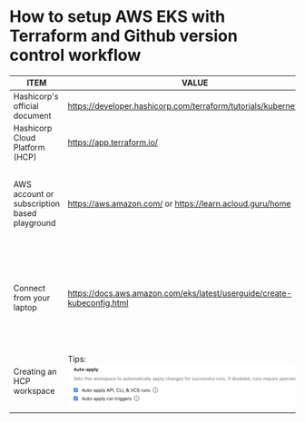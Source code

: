 # How to setup AWS EKS with Terraform and Github version control workflow

| ITEM | VALUE | NOTES |
|---|---|---|
Hashicorp's official document | https://developer.hashicorp.com/terraform/tutorials/kubernetes/eks | How to Provision an EKS cluster |
Hashicorp Cloud Platform (HCP) | https://app.terraform.io/ | Where workspace is hosted |
AWS account or subscription based playground | https://aws.amazon.com/ or https://learn.acloud.guru/home | *aCloudguru playgrounds are destroyed nightly<br>*alleviates the stress of AWS costs |
Connect from your laptop| https://docs.aws.amazon.com/eks/latest/userguide/create-kubeconfig.html | From your laptop shell:<br>1. aws configure<br>2. aws eks update-kubeconfig --region region-code --name my-cluster |
| Creating an HCP workspace | Tips:<br> ![images/Workspace auto-apply](workspace_setting_auto_apply.png?raw=true "HCP workspace auto-apply") |
|  |  |
